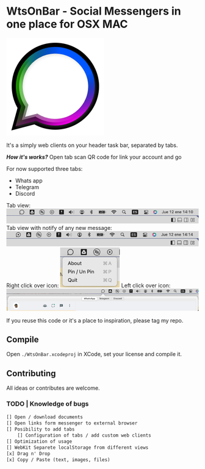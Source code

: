 # WtsOnBar - Social Messengers in one place for OSX MAC

![app icon](icons/icon_rebrand-2.png)

It's a simply web clients on your header task bar, separated by tabs.

***How it's works?*** Open tab scan QR code for link your account and go

For now supported three tabs:
 * Whats app
 * Telegram
 * Discord

Tab view: ![app icon](Images/1-tab.png)
Tab view with notify of any new message: ![app icon](Images/1-tab-notify.png)
Right click over icon: ![app icon](Images/2-right-click.png)
Left click over icon: ![app icon](Images/3-opened.png)

If you reuse this code or it's a place to inspiration, please tag my repo.

## Compile

Open `./WtsOnBar.xcodeproj` in XCode, set your license and compile it.

## Contributing
All ideas or contributes are welcome.

### TODO | Knowledge of bugs
    [] Open / download documents
    [] Open links form messenger to external browser
    [] Posibility to add tabs
        [] Configuration of tabs / add custom web clients
    [] Optimization of usage
    [] WebKit Separete localStorage from different views
    [x] Drag n' Drop
    [x] Copy / Paste (text, images, files)